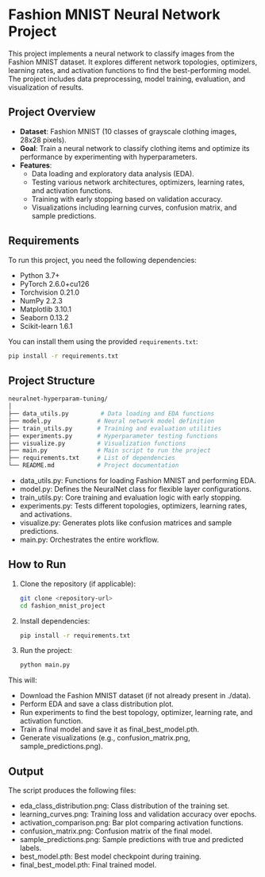 # Fashion MNIST Neural Network Project

This project implements a neural network to classify images from the Fashion MNIST dataset. It explores different network topologies, optimizers, learning rates, and activation functions to find the best-performing model. The project includes data preprocessing, model training, evaluation, and visualization of results.

## Project Overview

- **Dataset**: Fashion MNIST (10 classes of grayscale clothing images, 28x28 pixels).
- **Goal**: Train a neural network to classify clothing items and optimize its performance by experimenting with hyperparameters.
- **Features**:
  - Data loading and exploratory data analysis (EDA).
  - Testing various network architectures, optimizers, learning rates, and activation functions.
  - Training with early stopping based on validation accuracy.
  - Visualizations including learning curves, confusion matrix, and sample predictions.

## Requirements

To run this project, you need the following dependencies:
- Python 3.7+
- PyTorch 2.6.0+cu126
- Torchvision 0.21.0
- NumPy 2.2.3
- Matplotlib 3.10.1
- Seaborn 0.13.2
- Scikit-learn 1.6.1

You can install them using the provided `requirements.txt`:
```bash
pip install -r requirements.txt
```
## Project Structure

```bash
neuralnet-hyperparam-tuning/
│
├── data_utils.py         # Data loading and EDA functions
├── model.py             # Neural network model definition
├── train_utils.py       # Training and evaluation utilities
├── experiments.py       # Hyperparameter testing functions
├── visualize.py         # Visualization functions
├── main.py              # Main script to run the project
├── requirements.txt     # List of dependencies
└── README.md            # Project documentation
```
- data_utils.py: Functions for loading Fashion MNIST and performing EDA.
- model.py: Defines the NeuralNet class for flexible layer configurations.
- train_utils.py: Core training and evaluation logic with early stopping.
- experiments.py: Tests different topologies, optimizers, learning rates, and activations.
- visualize.py: Generates plots like confusion matrices and sample predictions.
- main.py: Orchestrates the entire workflow.

## How to Run

1. Clone the repository (if applicable):
   ```bash
   git clone <repository-url>
   cd fashion_mnist_project
   ```
2. Install dependencies:
   ```bash
   pip install -r requirements.txt
   ```
3. Run the project:
   ```bash
   python main.py
   ```

This will:
- Download the Fashion MNIST dataset (if not already present in ./data).
- Perform EDA and save a class distribution plot.
- Run experiments to find the best topology, optimizer, learning rate, and activation function.
- Train a final model and save it as final_best_model.pth.
- Generate visualizations (e.g., confusion_matrix.png, sample_predictions.png).

## Output
The script produces the following files:
- eda_class_distribution.png: Class distribution of the training set.
- learning_curves.png: Training loss and validation accuracy over epochs.
- activation_comparison.png: Bar plot comparing activation functions.
- confusion_matrix.png: Confusion matrix of the final model.
- sample_predictions.png: Sample predictions with true and predicted labels.
- best_model.pth: Best model checkpoint during training.
- final_best_model.pth: Final trained model.
